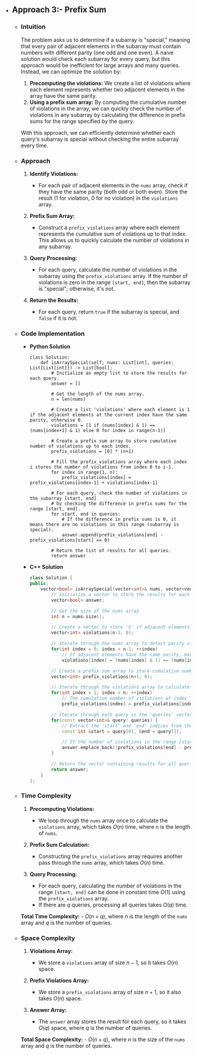- ## Approach 3:- Prefix Sum

    - ### Intuition
        The problem asks us to determine if a subarray is "special," meaning that every pair of adjacent elements in the subarray must contain numbers with different parity (one odd and one even). A naive solution would check each subarray for every query, but this approach would be inefficient for large arrays and many queries. Instead, we can optimize the solution by:

        1. **Precomputing the violations:** We create a list of violations where each element represents whether two adjacent elements in the array have the same parity.
        2. **Using a prefix sum array:** By computing the cumulative number of violations in the array, we can quickly check the number of violations in any subarray by calculating the difference in prefix sums for the range specified by the query.

        With this approach, we can efficiently determine whether each query's subarray is special without checking the entire subarray every time.

    - ### Approach
        1. **Identify Violations:** 
            - For each pair of adjacent elements in the `nums` array, check if they have the same parity (both odd or both even). Store the result (1 for violation, 0 for no violation) in the `violations` array.
        
        2. **Prefix Sum Array:** 
            - Construct a `prefix_violations` array where each element represents the cumulative sum of violations up to that index. This allows us to quickly calculate the number of violations in any subarray.

        3. **Query Processing:**
            - For each query, calculate the number of violations in the subarray using the `prefix_violations` array. If the number of violations is zero in the range `[start, end]`, then the subarray is "special"; otherwise, it's not.

        4. **Return the Results:**
            - For each query, return `true` if the subarray is special, and `false` if it is not.

    - ### Code Implementation
        
        - **Python Solution**
            ```python3 []
            class Solution:
                def isArraySpecial(self, nums: List[int], queries: List[List[int]]) -> List[bool]:
                    # Initialize an empty list to store the results for each query.
                    answer = []
                    
                    # Get the length of the nums array.
                    n = len(nums)
                    
                    # Create a list 'violations' where each element is 1 if the adjacent elements at the current index have the same parity, otherwise 0.
                    violations = [1 if (nums[index] & 1) == (nums[index+1] & 1) else 0 for index in range(n-1)]

                    # Create a prefix sum array to store cumulative number of violations up to each index.
                    prefix_violations = [0] * (n+1)

                    # Fill the prefix_violations array where each index i stores the number of violations from index 0 to i-1.
                    for index in range(1, n):
                        prefix_violations[index] = prefix_violations[index-1] + violations[index-1]

                    # For each query, check the number of violations in the subarray [start, end]
                    # by checking the difference in prefix sums for the range [start, end].
                    for start, end in queries:
                        # If the difference in prefix sums is 0, it means there are no violations in this range (subarray is special).
                        answer.append(prefix_violations[end] - prefix_violations[start] == 0)

                    # Return the list of results for all queries.
                    return answer
            ```

        - **C++ Solution**
            ```cpp []
            class Solution {
            public:
                vector<bool> isArraySpecial(vector<int>& nums, vector<vector<int>>& queries) {
                    // Initialize a vector to store the results for each query
                    vector<bool> answer;

                    // Get the size of the nums array
                    int n = nums.size();

                    // Create a vector to store '1' if adjacent elements have the same parity, '0' otherwise
                    vector<int> violations(n-1, 0);

                    // Iterate through the nums array to detect parity violations
                    for(int index = 0; index < n-1; ++index)
                        // If adjacent elements have the same parity, mark it as a violation (1), otherwise (0)
                        violations[index] = (nums[index] & 1) == (nums[index+1] & 1);

                    // Create a prefix sum array to store cumulative number of violations up to each index
                    vector<int> prefix_violations(n+1, 0);

                    // Iterate through the violations array to calculate the prefix sum of violations
                    for(int index = 1; index < n; ++index)
                        // The cumulative number of violations at index 'i' is the sum of violations up to 'i-1'
                        prefix_violations[index] = prefix_violations[index-1] + violations[index-1];

                    // Iterate through each query in the 'queries' vector
                    for(const vector<int>& query: queries) {
                        // Extract the 'start' and 'end' indices from the current query
                        const int &start = query[0], &end = query[1];

                        // If the number of violations in the range [start, end] is zero, the subarray is "special"
                        answer.emplace_back((prefix_violations[end] - prefix_violations[start]) == 0);
                    }

                    // Return the vector containing results for all queries
                    return answer;
                }
            };
            ```

    - ### Time Complexity
        1. **Precomputing Violations:**
            - We loop through the `nums` array once to calculate the `violations` array, which takes $O(n)$ time, where $n$ is the length of `nums`.
        
        2. **Prefix Sum Calculation:**
            - Constructing the `prefix_violations` array requires another pass through the `nums` array, which takes $O(n)$ time.

        3. **Query Processing:**
            - For each query, calculating the number of violations in the range `[start, end]` can be done in constant time $O(1)$ using the `prefix_violations` array.
            - If there are $q$ queries, processing all queries takes $O(q)$ time.

        **Total Time Complexity:**
            - $O(n + q)$, where $n$ is the length of the `nums` array and $q$ is the number of queries.

    - ### Space Complexity
        1. **Violations Array:**
            - We store a `violations` array of size $n-1$, so it takes $O(n)$ space.
        
        2. **Prefix Violations Array:**
            - We store a `prefix_violations` array of size $n+1$, so it also takes $O(n)$ space.

        3. **Answer Array:**
            - The `answer` array stores the result for each query, so it takes $O(q)$ space, where $q$ is the number of queries.

        **Total Space Complexity:**
            - $O(n + q)$, where $n$ is the size of the `nums` array and $q$ is the number of queries.
